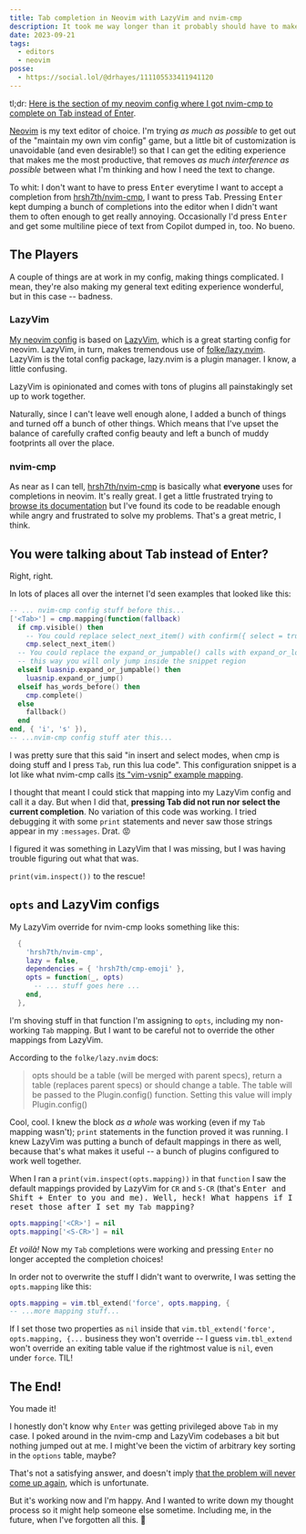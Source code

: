 ```yaml
---
title: Tab completion in Neovim with LazyVim and nvim-cmp
description: It took me way longer than it probably should have to make Neovim do what I wanted.
date: 2023-09-21
tags:
  - editors
  - neovim
posse:
  - https://social.lol/@drhayes/111105533411941120
---
```


tl;dr: [Here is the section of my neovim config where I got nvim-cmp to complete on Tab instead of Enter](https://github.com/drhayes/neovim-config/blob/28c7586f2321bc80a16fb8186c10303e2415e8f9/lua/plugins/editor.lua#L52-L97).

[Neovim](https://neovim.io/) is my text editor of choice. I'm trying _as much as possible_ to get out of the "maintain my own vim config" game, but a little bit of customization is unavoidable (and even desirable!) so that I can get the editing experience that makes me the most productive, that removes _as much interference as possible_ between what I'm thinking and how I need the text to change.

To whit: I don't want to have to press <kbd>Enter</kbd> everytime I want to accept a completion from [hrsh7th/nvim-cmp][], I want to press <kbd>Tab</kbd>. Pressing <kbd>Enter</kbd> kept dumping a bunch of completions into the editor when I didn't want them to often enough to get really annoying. Occasionally I'd press <kbd>Enter</kbd> and get some multiline piece of text from Copilot dumped in, too. No bueno.

## The Players

A couple of things are at work in my config, making things complicated. I mean, they're also making my general text editing experience wonderful, but in this case -- badness.

### LazyVim

[My neovim config](https://github.com/drhayes/neovim-config/) is based on [LazyVim](https://www.lazyvim.org/), which is a great starting config for neovim. LazyVim, in turn, makes tremendous use of [folke/lazy.nvim](https://github.com/folke/lazy.nvim). LazyVim is the total config package, lazy.nvim is a plugin manager. I know, a little confusing.

LazyVim is opinionated and comes with tons of plugins all painstakingly set up to work together.

Naturally, since I can't leave well enough alone, I added a bunch of things and turned off a bunch of other things. Which means that I've upset the balance of carefully crafted config beauty and left a bunch of muddy footprints all over the place.

### nvim-cmp

As near as I can tell, [hrsh7th/nvim-cmp][] is basically what **everyone** uses for completions in neovim. It's really great. I get a little frustrated trying to [browse its documentation](https://github.com/hrsh7th/nvim-cmp/wiki) but I've found its code to be readable enough while angry and frustrated to solve my problems. That's a great metric, I think.

## You were talking about Tab instead of Enter?

Right, right.

In lots of places all over the internet I'd seen examples that looked like this:

```lua
-- ... nvim-cmp config stuff before this...
['<Tab>'] = cmp.mapping(function(fallback)
  if cmp.visible() then
    -- You could replace select_next_item() with confirm({ select = true }) to get VS Code autocompletion behavior
    cmp.select_next_item()
  -- You could replace the expand_or_jumpable() calls with expand_or_locally_jumpable()
  -- this way you will only jump inside the snippet region
  elseif luasnip.expand_or_jumpable() then
    luasnip.expand_or_jump()
  elseif has_words_before() then
    cmp.complete()
  else
    fallback()
  end
end, { 'i', 's' }),
-- ...nvim-cmp config stuff ater this...
```

I was pretty sure that this said "in insert and select modes, when cmp is doing stuff and I press `Tab`, run this lua code". This configuration snippet is a lot like what nvim-cmp calls [its "vim-vsnip" example mapping](https://github.com/hrsh7th/nvim-cmp/wiki/Example-mappings#vim-vsnip).

I thought that meant I could stick that mapping into my LazyVim config and call it a day. But when I did that, **pressing Tab did not run nor select the current completion**. No variation of this code was working. I tried debugging it with some `print` statements and never saw those strings appear in my `:messages`. Drat. 😡

I figured it was something in LazyVim that I was missing, but I was having trouble figuring out what that was.

`print(vim.inspect())` to the rescue!

## `opts` and LazyVim configs

My LazyVim override for nvim-cmp looks something like this:

```lua
  {
    'hrsh7th/nvim-cmp',
    lazy = false,
    dependencies = { 'hrsh7th/cmp-emoji' },
    opts = function(_, opts)
      -- ... stuff goes here ...
    end,
  },
```

I'm shoving stuff in that function I'm assigning to `opts`, including my non-working `Tab` mapping. But I want to be careful not to override the other mappings from LazyVim.

According to the `folke/lazy.nvim` docs:

> opts should be a table (will be merged with parent specs), return a table (replaces parent specs) or should change a table. The table will be passed to the Plugin.config() function. Setting this value will imply Plugin.config()

Cool, cool. I knew the block _as a whole_ was working (even if my `Tab` mapping wasn't); `print` statements in the function proved it was running. I knew LazyVim was putting a bunch of default mappings in there as well, because that's what makes it useful -- a bunch of plugins configured to work well together.

When I ran a `print(vim.inspect(opts.mapping))` in that `function` I saw the default mappings provided by LazyVim for `CR` and `S-CR` (that's <kbd>Enter<kbd> and <kbd>Shift + Enter</kbd> to you and me). Well, heck! What happens if I reset those after I set my `Tab` mapping?

```lua
opts.mapping['<CR>'] = nil
opts.mapping['<S-CR>'] = nil
```

_Et voilà!_ Now my `Tab` completions were working and pressing `Enter` no longer accepted the completion choices!

In order not to overwrite the stuff I didn't want to overwrite, I was setting the `opts.mapping` like this:

```lua
opts.mapping = vim.tbl_extend('force', opts.mapping, {
-- ...more mapping stuff...
```

If I set those two properties as `nil` inside that `vim.tbl_extend('force', opts.mapping, {...` business they won't override -- I guess `vim.tbl_extend` won't override an exiting table value if the rightmost value is `nil`, even under `force`. TIL!

## The End!

You made it!

I honestly don't know why `Enter` was getting privileged above `Tab` in my case. I poked around in the nvim-cmp and LazyVim codebases a bit but nothing jumped out at me. I might've been the victim of arbitrary key sorting in the `options` table, maybe?

That's not a satisfying answer, and doesn't imply [that the problem will never come up again](/quotes/problem-is-resolved-to-the-degree/), which is unfortunate.

But it's working now and I'm happy. And I wanted to write down my thought process so it might help someone else sometime. Including me, in the future, when I've forgotten all this. 🧠

[hrsh7th/nvim-cmp]: https://github.com/hrsh7th/nvim-cmp
